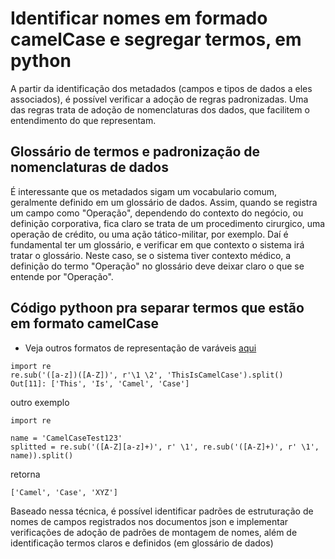 # Identificar nomes em formado camelCase e segregar termos, em python
A partir da identificação dos metadados (campos e tipos de dados a eles associados), é possível verificar a adoção de regras padronizadas.
Uma das regras trata de adoção de nomenclaturas dos dados, que facilitem o entendimento do que representam.

## Glossário de termos e padronização de nomenclaturas de dados
É interessante que os metadados sigam um vocabulario comum, geralmente definido em um glossário de dados. Assim, quando se registra um campo como "Operação", dependendo do contexto do negócio, ou definição corporativa, fica claro se trata de um procedimento cirurgico, uma operação de crédito, ou uma ação tático-militar, por exemplo. Daí é fundamental ter um glossário, e verificar em que contexto o sistema irá tratar o glossário. Neste caso, se o sistema tiver contexto médico, a definição do termo "Operação" no glossário deve deixar claro o que se entende por "Operação".

## Código pythoon pra separar termos que estão em formato camelCase
* Veja outros formatos de representação de varáveis [aqui](https://medium.com/better-programming/string-case-styles-camel-pascal-snake-and-kebab-case-981407998841)

```
import re
re.sub('([a-z])([A-Z])', r'\1 \2', 'ThisIsCamelCase').split()
Out[11]: ['This', 'Is', 'Camel', 'Case']
```

outro exemplo

```
import re

name = 'CamelCaseTest123'
splitted = re.sub('([A-Z][a-z]+)', r' \1', re.sub('([A-Z]+)', r' \1', name)).split()
```
retorna
```
['Camel', 'Case', 'XYZ']
```

Baseado nessa técnica, é possível identificar padrões de estruturação de nomes de campos registrados nos documentos json e implementar verificações de adoção de padrões de montagem de nomes, além de identificação termos claros e definidos (em glossário de dados)